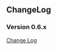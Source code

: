 ## ChangeLog

### Version 0.6.x

[Change Log](https://github.com/treegex/shepa/blob/master/CHANGELOG/0.6.x/CHANGELOG.md)